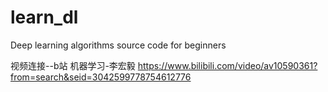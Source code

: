 # learn_dl
Deep learning algorithms source code for beginners

视频连接--b站  机器学习-李宏毅
https://www.bilibili.com/video/av10590361?from=search&seid=3042599778754612776
